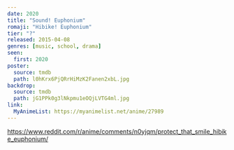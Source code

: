 ```yaml
---
date: 2020
title: "Sound! Euphonium"
romaji: "Hibike! Euphonium"
tier: "?"
released: 2015-04-08
genres: [music, school, drama]
seen:
  first: 2020
poster:
  source: tmdb
  path: l0hKrx6PjQRrHiMzK2Fanen2xbL.jpg
backdrop:
  source: tmdb
  path: jG1PPk0g3lNkpmu1eOQjLVTG4ml.jpg
link:
  MyAnimeList: https://myanimelist.net/anime/27989
---
```


<https://www.reddit.com/r/anime/comments/n0yjqm/protect_that_smile_hibike_euphonium/>
